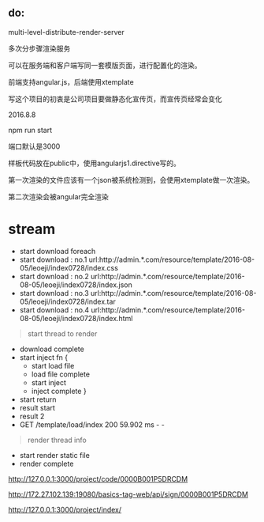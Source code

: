

## do:

multi-level-distribute-render-server

多次分步骤渲染服务

可以在服务端和客户端写同一套模版页面，进行配置化的渲染。

前端支持angular.js，后端使用xtemplate

写这个项目的初衷是公司项目要做静态化宣传页，而宣传页经常会变化

2016.8.8

npm run start

端口默认是3000

样板代码放在public中，使用angularjs1.directive写的。

第一次渲染的文件应该有一个json被系统检测到，会使用xtemplate做一次渲染。

第二次渲染会被angular完全渲染


# stream



 - start download foreach
 - start download : no.1 url:http://admin.*.com/resource/template/2016-08-05/leoeji/index0728/index.css
 - start download : no.2 url:http://admin.*.com/resource/template/2016-08-05/leoeji/index0728/index.json
 - start download : no.3 url:http://admin.*.com/resource/template/2016-08-05/leoeji/index0728/index.tar
 - start download : no.4 url:http://admin.*.com/resource/template/2016-08-05/leoeji/index0728/index.html
 > start thread to render
 - download complete
 - start inject fn {
   -  start load file
   -  load file complete
   -  start inject
   -  inject complete }
 - start return
 - result start
 - result 2
 - GET /template/load/index 200 59.902 ms - -
 > render thread info
 - start render static file
 - render complete



 http://127.0.0.1:3000/project/code/0000B001P5DRCDM

 http://172.27.102.139:19080/basics-tag-web/api/sign/0000B001P5DRCDM

 http://127.0.0.1:3000/project/index/
